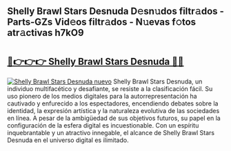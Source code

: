 ## Shelly Brawl Stars Desnuda D𝚎sn𝚞dos filtr𝚊dos - Parts-GZs Vid𝚎os filtr𝚊dos - N𝚞evas f𝚘tos atr𝚊ctivas h7kO9

# <h2><a href="http://mbbxsgm.tromn.icu/?c=Shelly+Brawl+Stars+Desnuda">🔗👉👉👉 Shelly Brawl Stars Desnuda 🔗🔗</a></h2>

[![Shelly Brawl Stars Desnuda nuevo](https://i.imgur.com/pEAQMta.gif)](http://mbbxsgm.tromn.icu/?c=Shelly+Brawl+Stars+Desnuda)
Shelly Brawl Stars Desnuda, un individuo multifacético y desafiante, se resiste a la clasificación fácil. Su uso pionero de los medios digitales para la autorrepresentación ha cautivado y enfurecido a los espectadores, encendiendo debates sobre la identidad, la expresión artística y la naturaleza evolutiva de las sociedades en línea. A pesar de la ambigüedad de sus objetivos futuros, su papel en la configuración de la esfera digital es incuestionable. Con un espíritu inquebrantable y un atractivo innegable, el alcance de Shelly Brawl Stars Desnuda en el universo digital es ilimitado.
